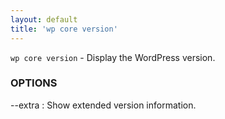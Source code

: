 ```yaml
---
layout: default
title: 'wp core version'
---
```


`wp core version` - Display the WordPress version.

### OPTIONS

--extra
: Show extended version information.

